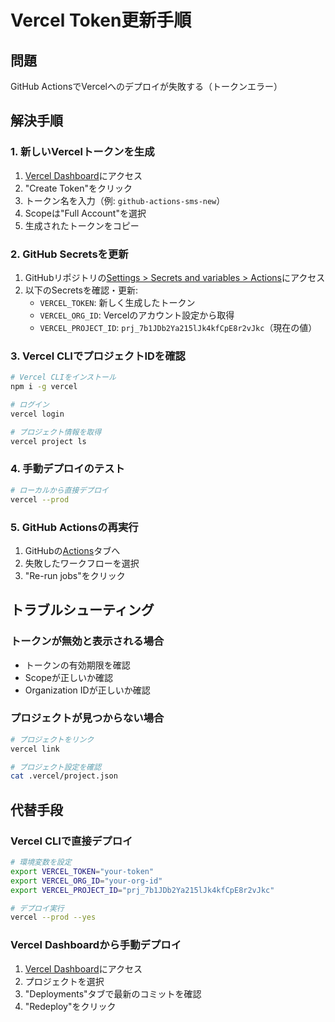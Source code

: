 # Vercel Token更新手順

## 問題
GitHub ActionsでVercelへのデプロイが失敗する（トークンエラー）

## 解決手順

### 1. 新しいVercelトークンを生成

1. [Vercel Dashboard](https://vercel.com/account/tokens)にアクセス
2. "Create Token"をクリック
3. トークン名を入力（例: `github-actions-sms-new`）
4. Scopeは"Full Account"を選択
5. 生成されたトークンをコピー

### 2. GitHub Secretsを更新

1. GitHubリポジトリの[Settings > Secrets and variables > Actions](https://github.com/Shiki0138/sms-new/settings/secrets/actions)にアクセス
2. 以下のSecretsを確認・更新:
   - `VERCEL_TOKEN`: 新しく生成したトークン
   - `VERCEL_ORG_ID`: Vercelのアカウント設定から取得
   - `VERCEL_PROJECT_ID`: `prj_7b1JDb2Ya215lJk4kfCpE8r2vJkc`（現在の値）

### 3. Vercel CLIでプロジェクトIDを確認

```bash
# Vercel CLIをインストール
npm i -g vercel

# ログイン
vercel login

# プロジェクト情報を取得
vercel project ls
```

### 4. 手動デプロイのテスト

```bash
# ローカルから直接デプロイ
vercel --prod
```

### 5. GitHub Actionsの再実行

1. GitHubの[Actions](https://github.com/Shiki0138/sms-new/actions)タブへ
2. 失敗したワークフローを選択
3. "Re-run jobs"をクリック

## トラブルシューティング

### トークンが無効と表示される場合
- トークンの有効期限を確認
- Scopeが正しいか確認
- Organization IDが正しいか確認

### プロジェクトが見つからない場合
```bash
# プロジェクトをリンク
vercel link

# プロジェクト設定を確認
cat .vercel/project.json
```

## 代替手段

### Vercel CLIで直接デプロイ
```bash
# 環境変数を設定
export VERCEL_TOKEN="your-token"
export VERCEL_ORG_ID="your-org-id"
export VERCEL_PROJECT_ID="prj_7b1JDb2Ya215lJk4kfCpE8r2vJkc"

# デプロイ実行
vercel --prod --yes
```

### Vercel Dashboardから手動デプロイ
1. [Vercel Dashboard](https://vercel.com/dashboard)にアクセス
2. プロジェクトを選択
3. "Deployments"タブで最新のコミットを確認
4. "Redeploy"をクリック
